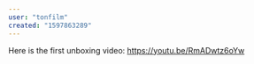 ```yaml
---
user: "tonfilm"
created: "1597863289"
---
```


Here is the first unboxing video: https://youtu.be/RmADwtz6oYw
